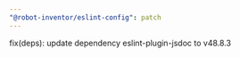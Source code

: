 ```yaml
---
"@robot-inventor/eslint-config": patch
---
```


fix(deps): update dependency eslint-plugin-jsdoc to v48.8.3
